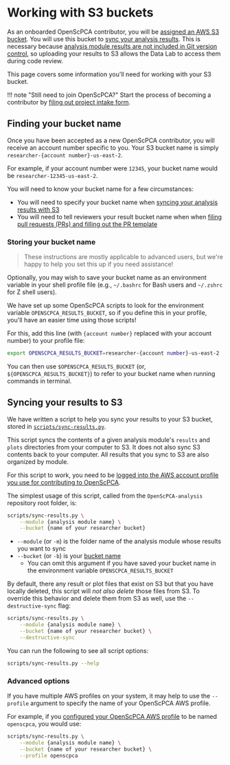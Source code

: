 # Working with S3 buckets

As an onboarded OpenScPCA contributor, you will be [assigned an AWS S3 bucket](../../getting-started/accessing-resources/index.md#getting-access-to-aws).
You will use this bucket to [sync your analysis results](#syncing-your-results-to-s3).
This is necessary because [analysis module results are not included in Git version control](../../contributing-to-analyses/analysis-modules/index.md#skeleton-analysis-module-contents), so uploading your results to S3 allows the Data Lab to access them during code review.

This page covers some information you'll need for working with your S3 bucket.

!!! note "Still need to join OpenScPCA?"
    Start the process of becoming a contributor by [filing out project intake form](https://share.hsforms.com/1MlLtkGYSQa6j23HY_0fKaw336z0).


## Finding your bucket name

Once you have been accepted as a new OpenScPCA contributor, you will receive an account number specific to you.
Your S3 bucket name is simply `researcher-{account number}-us-east-2`.

For example, if your account number were `12345`, your bucket name would be `researcher-12345-us-east-2`.

You will need to know your bucket name for a few circumstances:

- You will need to specify your bucket name when [syncing your analysis results with S3](#syncing-your-results-to-s3)
- You will need to tell reviewers your result bucket name when when [filing pull requests (PRs) and filling out the PR template](../../contributing-to-analyses/creating-pull-requests/pull-request-template.md)

### Storing your bucket name

> These instructions are mostly applicable to advanced users, but we're happy to help you set this up if you need assistance!

Optionally, you may wish to save your bucket name as an environment variable in your shell profile file (e.g., `~/.bashrc` for Bash users and `~/.zshrc` for Z shell users).

We have set up some OpenScPCA scripts to look for the environment variable `OPENSCPCA_RESULTS_BUCKET`, so if you define this in your profile, you'll have an easier time using those scripts!

For this, add this line (with `{account number}` replaced with your account number) to your profile file:
```sh
export OPENSCPCA_RESULTS_BUCKET=researcher-{account number}-us-east-2
```

You can then use `$OPENSCPCA_RESULTS_BUCKET` (or, `${OPENSCPCA_RESULTS_BUCKET}`) to refer to your bucket name when running commands in terminal.


## Syncing your results to S3

We have written a script to help you sync your results to your S3 bucket, stored in [`scripts/sync-results.py`](https://github.com/AlexsLemonade/OpenScPCA-analysis/blob/main/scripts/sync-results.py).

This script syncs the contents of a given analysis module's `results` and `plots` directories from your computer to S3.
It does not also sync S3 contents back to your computer.
All results that you sync to S3 are also organized by module.

For this script to work, you need to be [logged into the AWS account profile you use for contributing to OpenScPCA](../../technical-setup/environment-setup/configure-aws-cli.md#logging-in-to-a-new-session).


The simplest usage of this script, called from the `OpenScPCA-analysis` repository root folder, is:

```sh
scripts/sync-results.py \
    --module {analysis module name} \
    --bucket {name of your researcher bucket}
```

- `--module` (or `-m`) is the folder name of the analysis module whose results you want to sync
- `--bucket` (or `-b`) is your [bucket name](#finding-your-bucket-name)
  - You can omit this argument if you have saved your bucket name in the environment variable `OPENSCPCA_RESULTS_BUCKET`

By default, there any result or plot files that exist on S3 but that you have locally deleted, this script will _not also delete_ those files from S3.
To override this behavior and delete them from S3 as well, use the `--destructive-sync` flag:


```sh
scripts/sync-results.py \
    --module {analysis module name} \
    --bucket {name of your researcher bucket} \
    --destructive-sync
```

You can run the following to see all script options:

```sh
scripts/sync-results.py --help
```

### Advanced options

If you have multiple AWS profiles on your system, it may help to use the `--profile` argument to specify the name of your OpenScPCA AWS profile.

For example, if you [configured your OpenScPCA AWS profile](../../technical-setup/environment-setup/configure-aws-cli.md) to be named `openscpca`, you would use:

```sh
scripts/sync-results.py \
    --module {analysis module name} \
    --bucket {name of your researcher bucket} \
    --profile openscpca
```
